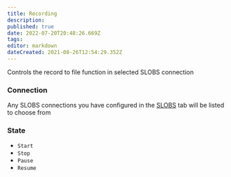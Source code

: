 ```yaml
---
title: Recording
description: 
published: true
date: 2022-07-20T20:48:26.669Z
tags: 
editor: markdown
dateCreated: 2021-08-26T12:54:29.352Z
---
```


Controls the record to file function in selected SLOBS connection

### Connection

Any SLOBS connections you have configured in the [SLOBS](/SLOBS) tab will be listed to choose from

### State

* `Start`
* `Stop`
* `Pause`
* `Resume`